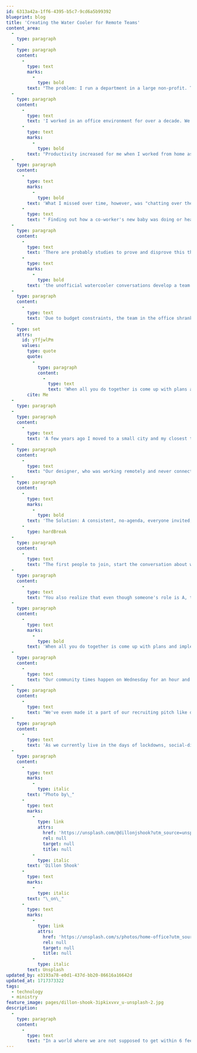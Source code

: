 ```yaml
---
id: 6313a42a-1ff6-4395-b5c7-9cd6a5b99392
blueprint: blog
title: 'Creating the Water Cooler for Remote Teams'
content_area:
  -
    type: paragraph
  -
    type: paragraph
    content:
      -
        type: text
        marks:
          -
            type: bold
        text: "The problem: I run a department in a large non-profit. The team is spread out across multiple countries and time zones. We can't afford to meet together in person. People are feeling disconnected. When people feel disconnected, they lose creativity, collaboration, and it can lead to a lack of trusting each other.\_"
  -
    type: paragraph
    content:
      -
        type: text
        text: 'I worked in an office environment for over a decade. We had a startup-like feel in terms of furniture for part of that and a cubicle farm for others. I had an office for a few years where I could shut the door and focus and during it all, I worked from home at times when Vancouver declared a snow day. '
      -
        type: text
        marks:
          -
            type: bold
        text: "Productivity increased for me when I worked from home as I wasn't distracted by people stopping by to say hello, to ask a question, or give me an in-person bug report."
  -
    type: paragraph
    content:
      -
        type: text
        marks:
          -
            type: bold
        text: 'What I missed over time, however, was "chatting over the wall".'
      -
        type: text
        text: " Finding out how a co-worker's new baby was doing or hearing the latest complaints from Vancouver Canuck fans about the referees. I was able to get to know people and although some became friends, just knowing my acquaintance's reaction to real-world situations gave me the ability to trust their character (or question it in a few cases.)"
  -
    type: paragraph
    content:
      -
        type: text
        text: 'There are probably studies to prove and disprove this theory but in my view, '
      -
        type: text
        marks:
          -
            type: bold
        text: 'the unofficial watercooler conversations develop a team better than any fall-off-the-tree-and-we-will-catch-you retreat will.'
  -
    type: paragraph
    content:
      -
        type: text
        text: 'Due to budget constraints, the team in the office shrank. We always had a team that was spread out across the country but when hiring began again, we hired people that could work remotely. Soon, just a handful of our team was working full-time in the office. We were using tools like Slack and Hangouts to communicate.'
  -
    type: set
    attrs:
      id: yTfjwlPm
      values:
        type: quote
        quote:
          -
            type: paragraph
            content:
              -
                type: text
                text: 'When all you do together is come up with plans and implement them, you can miss out on the God-given talents that people are blessed with.'
        cite: Me
  -
    type: paragraph
  -
    type: paragraph
    content:
      -
        type: text
        text: 'A few years ago I moved to a small city and my closest team member was a 2-hour flight away. Our team was spread out over 4 time-zones in Canada and we were expanding worldwide. We never saw each other in person except at a staff conference when most of us could gather together.'
  -
    type: paragraph
    content:
      -
        type: text
        text: "Our designer, who was working remotely and never connected in-person raised the concern about a lack of community. Even though she would engage in the #random channel on slack, she didn't really feel a part of the team."
  -
    type: paragraph
    content:
      -
        type: text
        marks:
          -
            type: bold
        text: 'The Solution: A consistent, no-agenda, everyone invited, zoom video call. We call it community time but you can call it "The Water Cooler" or another fancy name if you want.'
      -
        type: hardBreak
  -
    type: paragraph
    content:
      -
        type: text
        text: "The first people to join, start the conversation about whatever they want and it goes where it goes. Sometimes the laughter is contagious, sometimes we talk about hard times that people are going through (if they want to of course.) Stories from our more experienced teammates make us wonder why they haven't written books. Those that engage, become more connected on the team and seem to trust each other more because they know each other.\_"
  -
    type: paragraph
    content:
      -
        type: text
        text: "You also realize that even though someone's role is A, they may actually also be really good at B in their spare time as they share their latest photos or illustrations."
  -
    type: paragraph
    content:
      -
        type: text
        marks:
          -
            type: bold
        text: 'When all you do together is come up with plans and implement them, you can miss out on the God-given talents that people are blessed with.'
  -
    type: paragraph
    content:
      -
        type: text
        text: "Our community times happen on Wednesday for an hour and Friday for a half-hour. It isn't mandatory to attend both but I've asked that people attend at least one a week if they can.\_"
  -
    type: paragraph
    content:
      -
        type: text
        text: "We've even made it a part of our recruiting pitch like doing a tour of the office was. People can join our team in our community time to see if they would want to work with us."
  -
    type: paragraph
    content:
      -
        type: text
        text: 'As we currently live in the days of lockdowns, social-distancing and working from home, these planned community times are even more important for your team to remain a team.'
  -
    type: paragraph
    content:
      -
        type: text
        marks:
          -
            type: italic
        text: "Photo by\_"
      -
        type: text
        marks:
          -
            type: link
            attrs:
              href: 'https://unsplash.com/@dillonjshook?utm_source=unsplash&utm_medium=referral&utm_content=creditCopyText'
              rel: null
              target: null
              title: null
          -
            type: italic
        text: 'Dillon Shook'
      -
        type: text
        marks:
          -
            type: italic
        text: "\_on\_"
      -
        type: text
        marks:
          -
            type: link
            attrs:
              href: 'https://unsplash.com/s/photos/home-office?utm_source=unsplash&utm_medium=referral&utm_content=creditCopyText'
              rel: null
              target: null
              title: null
          -
            type: italic
        text: Unsplash
updated_by: e3193a78-e0d1-437d-bb20-86616a16642d
updated_at: 1717373322
tags:
  - technology
  - ministry
feature_image: pages/dillon-shook-3ipkixvxv_u-unsplash-2.jpg
description:
  -
    type: paragraph
    content:
      -
        type: text
        text: "In a world where we are not supposed to get within 6 feet of each other if we're allowed outside at all, how do we create community? Here's what we did."
---
```

